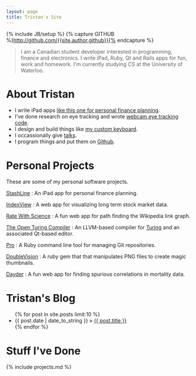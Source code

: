 ```yaml
---
layout: page
title: Tristan's Site
---
```

{% include JB/setup %}
{% capture GITHUB %}http://github.com/{{site.author.github}}{% endcapture %}

> I am a Canadian student developer interested in programming, finance and electronics.
> I write iPad, Ruby, Qt and Rails apps for fun, work and homework.
> I'm currently studying CS at the University of Waterloo.

# About Tristan

- I write iPad apps [like this one for personal finance planning](/stashline/).
- I've done research on eye tracking and wrote [webcam eye tracking code]({{GITHUB}}/eyeLike).
- I design and build things like [my custom keyboard](/2014/09/08/creating-a-keyboard-1-hardware/).
- I occassionally give [talks](/2013/02/06/ottawa-ruby-lightning-talks/).
- I program things and put them on [Github]({{GITHUB}}).

# Personal Projects

These are some of my personal software projects.

[StashLine](/stashline/)
: An iPad app for personal finance planning.

[IndexView](/indexView)
: A web app for visualizing long term stock market data.

[Rate With Science](http://ratewith.science/)
: A fun web app for path finding the Wikipedia link graph.

[The Open Turing Compiler](https://github.com/Open-Turing-Project/OpenTuringCompiler)
: An LLVM-based compiler for [Turing](https://en.wikipedia.org/wiki/Turing_(programming_language)) and an associated Qt-based editor.

[Pro](http://github.com/trishume/pro)
: A Ruby command line tool for managing Git repositories.

[DoubleVision]({{GITHUB}}/doubleVision)
: A ruby gem that that manipulates PNG files to create magic thumbnails.

[Dayder](http://dayder.thume.ca/)
: A fun web app for finding spurious correlations in mortality data.

# Tristan's Blog

<ul class="posts">
  {% for post in site.posts limit:10 %}
    <li><span>{{ post.date | date_to_string }}</span> &raquo; <a href="{{ BASE_PATH }}{{ post.url }}">{{ post.title }}</a></li>
  {% endfor %}
</ul>

# Stuff I've Done

{% include projects.md %}
